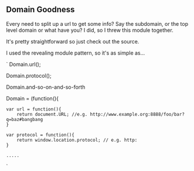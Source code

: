 ## Domain Goodness

Every need to split up a url to get some info? Say the subdomain, or the top level domain or what have you? I did, so I threw this module together.

It's pretty straightforward so just check out the source.

I used the revealing module pattern, so it's as simple as...

`
Domain.url();

Domain.protocol();

Domain.and-so-on-and-so-forth




Domain = (function(){
	
	var url = function(){
		return document.URL; //e.g. http://www.example.org:8888/foo/bar?q=baz#bangbang
	}

	var protocol = function(){
		return window.location.protocol; // e.g. http:
	}

	.....


`